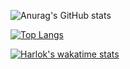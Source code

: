 
![Anurag's GitHub stats](https://github-readme-stats.vercel.app/api?username=yypy22&show_icons=true&theme=tokyonight)

[![Top Langs](https://github-readme-stats.vercel.app/api/top-langs/?username=yypy22&layout=pie)](https://github.com/anuraghazra/github-readme-stats)

[![Harlok's wakatime stats](https://github-readme-stats.vercel.app/api/wakatime?username=yypy22)](https://github.com/anuraghazra/github-readme-stats)
